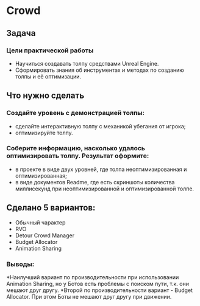 # Crowd

## Задача
### Цели практической работы
* Научиться создавать толпу средствами Unreal Engine.
* Сформировать знания об инструментах и методах по созданию толпы и её оптимизации.


## Что нужно сделать
### Создайте уровень с демонстрацией толпы:
* сделайте интерактивную толпу с механикой убегания от игрока; 
* оптимизируйте толпу.

### Соберите информацию, насколько удалось оптимизировать толпу. Результат оформите:
* в проекте в виде двух уровней, где толпа неоптимизированная и оптимизированная;
* в виде документов Readme, где есть скриншоты количества миллисекунд при неоптимизированной и оптимизированной толпе.


## Сделано 5 вариантов:
* Обычный чарактер
* RVO
* Detour Crowd Manager
* Budget Allocator
* Animation Sharing

### Выводы:
*Наилучший вариант по производительности при использовании Animation Sharing, но у Ботов есть проблемы с поиском пути, т.к. они мешают друг другу.
*Второй по производительности вариант - Budget Allocator. При этом Боты не мешают друг другу при движении.
